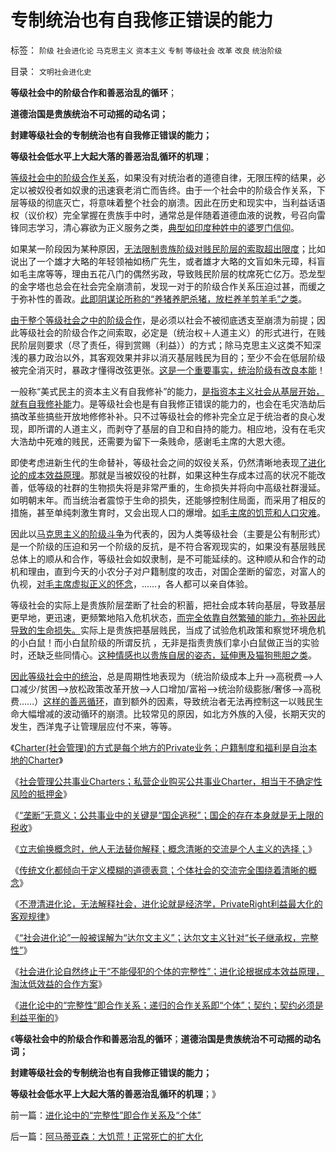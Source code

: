 # 专制统治也有自我修正错误的能力

标签： `阶级` `社会进化论` `马克思主义` `资本主义` `专制` `等级社会` `改革` `改良` `统治阶级` 

目录： `文明社会进化史`

**等级社会中的阶级合作和善恶治乱的循环**；

**道德治国是贵族统治不可动摇的动名词；**

**封建等级社会的专制统治也有自我修正错误的能力；**

**等级社会低水平上大起大落的善恶治乱循环的机理**；

[等级社会中的阶级合作关系](../../../2010/8/2/亚里士多德发现了阶级和阶级投机，马克思发明阶级斗争.md)，如果没有对统治者的道德自律，无限压榨的结果，必定以被奴役者如奴隶的迅速衰老消亡而告终。由于一个社会中的阶级合作关系，下层等级的彻底灭亡，将意味着整个社会的崩溃。因此在历史和现实中，当利益话语权（议价权）完全掌握在贵族手中时，通常总是伴随着道德血液的说教，号召向雷锋同志学习，清心寡欲为正义服务之类，[典型如印度种姓中的婆罗门信仰](../../../2012/2/28/印度种姓与近代大饥荒的关系.md)。

如果某一阶段因为某种原因，[无法限制贵族阶级对贱民阶层的索取超出限度](../../../2009/8/2/英属孟加拉两次大饥荒和经济学家的良心.md)；比如说出了一个雄才大略的年轻领袖如杨广先生，或者雄才大略的文盲如朱元璋，科盲如毛主席等等，理由五花八门的偶然劣政，导致贱民阶层的枕席死亡亿万。恐龙型的金字塔也总会在社会完全崩溃前，发现一对于的阶级合作关系压迫过甚，而缓之于弥补性的善政。[此即阴谋论所称的“养猪养肥杀猪，放栏养羊剪羊毛”之类](../../../2011/11/5/谁掩盖了国进民退的剪羊毛？.md)。

[由于整个等级社会之中的阶级合作](../../../2010/5/17/阻尼原理：堰塞湖爆发性必定超出中央集权处理能力.md)，是必须以社会不被彻底透支至崩溃为前提；因此等级社会的阶级合作之间索取，必定是（统治权＋人道主义）的形式进行，在贱民阶层则要求（尽了责任，得到赏赐（利益））的方式；除马克思主义这类不知深浅的暴力政治以外，其客观效果并非以消灭基层贱民为目的；至少不会在低层阶级被完全消灭时，暴政才懂得改弦更张。[这是一个重要事实，统治阶级有改良本能](../../../2011/8/31/君权神授的进步性，法国式的“为人民服务”.md)！

一般称“美式民主的资本主义有自我修补”的能力，[是指资本主义社会从基层开始，就有自我修补能](../../../2012/3/5/政府PublicRight只允许授自公民PrivateRight.md)力。是等级社会也是有自我修正错误的能力的，也会在毛灾浩劫后搞改革些搞些开放地修修补补。只不过等级社会的修补完全立足于统治者的良心发现，即所谓的人道主义，而剥夺了基层的自卫和自持的能力。相应地，没有在毛灾大浩劫中死难的贱民，还需要为留下一条贱命，感谢毛主席的大恩大德。

即使考虑进新生代的生命替补，等级社会之间的奴役关系，仍然清晰地表现[了进化论的成本效益原理](../../../2010/4/20/人性决定利益；利益-&gt;经济；经济-&gt;政治；政治-&gt;军事.md)。那就是当被奴役的社群，如果这种生存成本过高的状况不能改善，低等级的社群的生物损失将是非常严重的，生命损失并将向中高级社群漫延。如明朝末年。而当统治者震惊于生命的损失，还能够控制住局面，而采用了相反的措施，甚至单纯刺激生育时，又会出现人口的爆增。[如毛主席的饥荒和人口灾难](../../../2009/7/5/历史责任归咎于毛主席是不公正的.md)。



因此以[马克思主义的阶级斗争](../../../2011/11/23/阶级斗争是公有制瓦解的社会表现.md)为代表的，因为人类等级社会（主要是公有制形式）是一个阶级的压迫和另一个阶级的反抗，是不符合客观现实的，如果没有基层贱民总体上的顺从和合作，等级社会如奴隶制，是不可能延续的。这种顺从和合作的动机和理由，直到今天的小农分子对户籍制度的攻击，对国企垄断的留恋，对富人的仇视，[对毛主席虚拟正义的怀念](../../../2011/11/11/很多贫民还是认毛主席的.md)，……，各人都可以亲自体验。

等级社会的实际上是贵族阶层垄断了社会的积蓄，把社会成本转向基层，导致基层更早地，更迅速，更频繁地陷入危机状态，[而完全依靠自然繁殖的能力，弥补因此导致的生命损失。](http://darthvad.blog.163.com/blog/static/5339947020111194845411/)实际上是贵族把基层贱民，当成了试验危机政策和察觉环境危机的小白鼠！而小白鼠阶级的所谓反抗
，无非是指责贵族们拿小白鼠做正当的实验时，还缺乏些同情心。[这种情感也以贵族自居的姿态，延伸惠及猫狗熊胆之类](../../../2012/3/5/活熊取胆就是最不坏的解决方案.md)。



[因此等级社会中的统治](../../../2009/12/8/奴隶社会中的财富衡量标准.md)，总是周期性地表现为（统治阶级成本上升——>高税费——>人口减少/贫困——>放松政策改革开放——>人口增加/富裕——>统治阶级膨胀/奢侈——>高税费……）[这样的善恶循环](../../../2010/3/3/为什么历史治乱循环总是不息更残暴？.md)，直到额外的因素，导致统治者无法再控制这一以贱民生命大幅增减的波动循环的崩溃。比较常见的原因，如北方外族的入侵，长期天灾的发生，西洋鬼子让管理层应付不来，等等。

《[Charter(社会管理)的方式是每个地方的Private业务；户籍制度和福利是自治本地的Charter](../../../2012/3/8/户籍制度和福利是自治本地的公共事业.md)》

《[社会管理公共事业Charters；私营企业购买公共事业Charter，相当于不确定性风险的抵押金](../../../2012/3/9/资本主义的社会管理不会有浪费.md)》

《[“垄断”无意义；公共事业中的关键是“国企逃税”；国企的存在本身就是无上限的税收](../../../2012/3/9/公有制的癌症是国企永远严重逃税.md)》

《[立志偷换概念时，他人无法替你解释；概念清晰的交流是个人主义的选择；](../../../2012/3/9/立志偷换概念者，他人无法替他解释.md)》

《[传统文化都倾向于定义模糊的道德表意；个体社会的交流完全围绕着清晰的概念](../../../2012/3/9/偷换概念，垄断语言，阻塞沟通.md)》

《[不澄清进化论，无法解释社会，进化论就是经济学，PrivateRight利益最大化的客观规律](../../../2012/3/10/进化论就是经济学；不澄清进化论无法解释社会；.md)》

《[“社会进化论”一般被误解为“达尔文主义”；达尔文主义针对“长子继承权，完整性”](../../../2012/3/10/那些最狂热主张达尔文主义的人.md)》

《[社会进化论自然终止于“不能侵犯的个体的完整性”；进化论根据成本效益原理，淘汰低效益的合作方案](../../../2012/3/10/进化论中的完整性契约，长子继承权，贵族特权，人权；.md)》

《[进化论中的“完整性”即合作关系；递归的合作关系即“个体”；契约；契约必须是利益平衡的](../../../2012/3/10/进化论中的“完整性”即合作关系及“个体”.md)》

《**等级社会中的阶级合作和善恶治乱的循环**；**道德治国是贵族统治不可动摇的动名词；**

**封建等级社会的专制统治也有自我修正错误的能力；**

**等级社会低水平上大起大落的善恶治乱循环的机理**；》

前一篇：[进化论中的“完整性”即合作关系及“个体”](../../../2012/3/10/进化论中的“完整性”即合作关系及“个体”.md)

后一篇：[阿马蒂亚森：大饥荒！正常死亡的扩大化](../../../2012/3/11/阿马蒂亚森：大饥荒！正常死亡的扩大化.md)